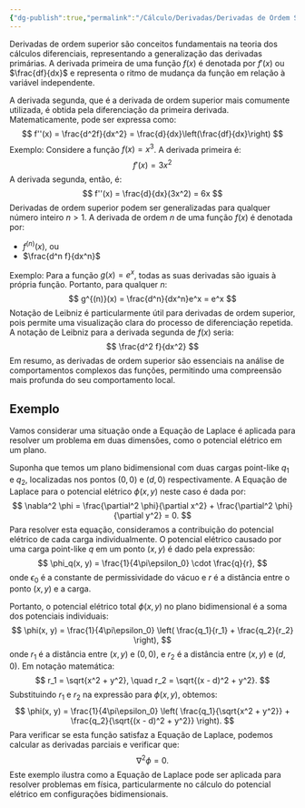 ```yaml
---
{"dg-publish":true,"permalink":"/Cálculo/Derivadas/Derivadas de Ordem Superior/","dgPassFrontmatter":true,"created":"2025-04-28T09:04:33.228-03:00"}
---
```



Derivadas de ordem superior são conceitos fundamentais na teoria dos cálculos diferenciais, representando a generalização das derivadas primárias. A derivada primeira de uma função $f(x)$ é denotada por $f'(x)$ ou $\frac{df}{dx}$ e representa o ritmo de mudança da função em relação à variável independente.

A derivada segunda, que é a derivada de ordem superior mais comumente utilizada, é obtida pela diferenciação da primeira derivada. Matematicamente, pode ser expressa como:
$$
f''(x) = \frac{d^2f}{dx^2} = \frac{d}{dx}\left(\frac{df}{dx}\right)
$$
Exemplo: Considere a função $f(x) = x^3$. A derivada primeira é:
$$
f'(x) = 3x^2
$$
A derivada segunda, então, é:
$$
f''(x) = \frac{d}{dx}(3x^2) = 6x
$$
Derivadas de ordem superior podem ser generalizadas para qualquer número inteiro $n > 1$. A derivada de ordem $n$ de uma função $f(x)$ é denotada por:

- $f^{(n)}(x)$, ou
- $\frac{d^n f}{dx^n}$

Exemplo: Para a função $g(x) = e^x$, todas as suas derivadas são iguais à própria função. Portanto, para qualquer $n$:
$$
g^{(n)}(x) = \frac{d^n}{dx^n}e^x = e^x
$$
Notação de Leibniz é particularmente útil para derivadas de ordem superior, pois permite uma visualização clara do processo de diferenciação repetida. A notação de Leibniz para a derivada segunda de $f(x)$ seria:
$$
\frac{d^2 f}{dx^2}
$$
Em resumo, as derivadas de ordem superior são essenciais na análise de comportamentos complexos das funções, permitindo uma compreensão mais profunda do seu comportamento local.

## Exemplo

Vamos considerar uma situação onde a Equação de Laplace é aplicada para resolver um problema em duas dimensões, como o potencial elétrico em um plano.

Suponha que temos um plano bidimensional com duas cargas point-like $q_1$ e $q_2$, localizadas nos pontos $(0, 0)$ e $(d, 0)$ respectivamente. A Equação de Laplace para o potencial elétrico $\phi(x, y)$ neste caso é dada por:
$$
\nabla^2 \phi = \frac{\partial^2 \phi}{\partial x^2} + \frac{\partial^2 \phi}{\partial y^2} = 0.
$$
Para resolver esta equação, consideramos a contribuição do potencial elétrico de cada carga individualmente. O potencial elétrico causado por uma carga point-like $q$ em um ponto $(x, y)$ é dado pela expressão:
$$
\phi_q(x, y) = \frac{1}{4\pi\epsilon_0} \cdot \frac{q}{r},
$$
onde $\epsilon_0$ é a constante de permissividade do vácuo e $r$ é a distância entre o ponto $(x, y)$ e a carga.

Portanto, o potencial elétrico total $\phi(x, y)$ no plano bidimensional é a soma dos potenciais individuais:
$$
\phi(x, y) = \frac{1}{4\pi\epsilon_0} \left( \frac{q_1}{r_1} + \frac{q_2}{r_2} \right),
$$
onde $r_1$ é a distância entre $(x, y)$ e $(0, 0)$, e $r_2$ é a distância entre $(x, y)$ e $(d, 0)$. Em notação matemática:
$$
r_1 = \sqrt{x^2 + y^2}, \quad r_2 = \sqrt{(x - d)^2 + y^2}.
$$
Substituindo $r_1$ e $r_2$ na expressão para $\phi(x, y)$, obtemos:
$$
\phi(x, y) = \frac{1}{4\pi\epsilon_0} \left( \frac{q_1}{\sqrt{x^2 + y^2}} + \frac{q_2}{\sqrt{(x - d)^2 + y^2}} \right).
$$
Para verificar se esta função satisfaz a Equação de Laplace, podemos calcular as derivadas parciais e verificar que:
$$
\nabla^2 \phi = 0.
$$
Este exemplo ilustra como a Equação de Laplace pode ser aplicada para resolver problemas em física, particularmente no cálculo do potencial elétrico em configurações bidimensionais.
